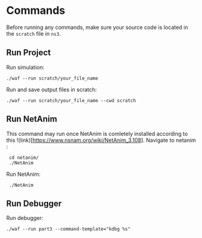 # Commands
Before running any commands, make sure your source code is located in the `scratch` file in `ns3`.
## Run Project
Run simulation:
```
./waf --run scratch/your_file_name
```
Run and save output files in scratch:
```
./waf --run scratch/your_file_name --cwd scratch
```

## Run NetAnim
This command may run once NetAnim is comletely installed according to this !(link)[https://www.nsnam.org/wiki/NetAnim_3.108].
Navigate to netanim :
```
 cd netanim/
 ./NetAnim
```
Run NetAnim:
```
 ./NetAnim
```
## Run Debugger
Run debugger:
```
./waf --run part3 --command-template="kdbg %s"
```
